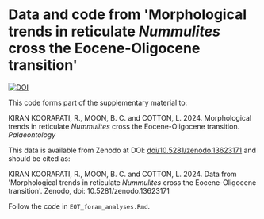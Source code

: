 # Data and code from 'Morphological trends in reticulate _Nummulites_ cross the Eocene-Oligocene transition'

[![DOI](https://zenodo.org/badge/850322011.svg)](https://zenodo.org/doi/10.5281/zenodo.13623171)

This code forms part of the supplementary material to:

KIRAN KOORAPATI, R., MOON, B. C. and COTTON, L. 2024. Morphological trends in reticulate _Nummulites_ cross the Eocene-Oligocene transition. _Palaeontology_

This data is available from Zenodo at DOI: [doi/10.5281/zenodo.13623171](https://zenodo.org/doi/10.5281/zenodo.13623171) and should be cited as:


KIRAN KOORAPATI, R., MOON, B. C. and COTTON, L. 2024. Data from 'Morphological trends in reticulate _Nummulites_ cross the Eocene-Oligocene transition'. Zenodo, doi: 10.5281/zenodo.13623171


Follow the code in `EOT_foram_analyses.Rmd`.

